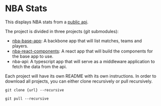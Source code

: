 # NBA Stats

This displays NBA stats from a [public api](https://rapidapi.com/theapiguy/api/free-nba).

The project is divided in three projects (git submodules):

- [nba-base-app](https://github.com/francopan/nba-base-app): A backbone app that will list matches, teams and players.
- [nba-react-components](https://github.com/francopan/nba-react-components): A react app that will build the components for the base app to use.
- nba-api: A typescript app that will serve as a middleware application to fetch the data from the api.

Each project will have its own README with its own instructions.
In order to download all projects, you can either clone recursively or pull recursively.

~~~
git clone {url} --recursive
~~~

~~~
git pull --recursive
~~~
